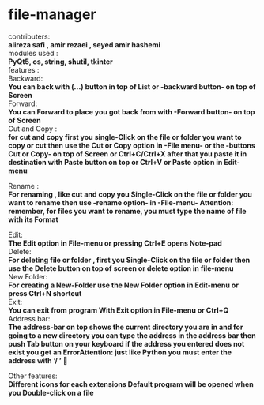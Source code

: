 # file-manager
contributers: <br />
**alireza safi , amir rezaei , seyed amir hashemi**<br />
modules used : <br />
**PyQt5,  os,  string,  shutil,   tkinter**<br />
features : <br />
Backward: <br />
 	**You can back with (...) button in top of List or -backward button- on top of Screen** <br />
Forward: <br />
**You can Forward to place you got back from with -Forward button- on top of Screen** <br />
Cut and Copy : <br />
**for cut and copy first you single-Click on the file or folder you want to copy or cut then use the Cut or Copy option in -File menu- or the -buttons Cut or Copy- on top of Screen or Ctrl+C/Ctrl+X after that you paste it in destination with Paste button on top or Ctrl+V or Paste option in Edit-menu** <br />

Rename : <br />
**For renaming , like cut and copy you Single-Click on the file or folder you want to rename then use -rename option- in -File-menu-
Attention: remember, for files you want to rename, you must type the name of file with its Format** <br />

Edit: <br />
	**The Edit option in File-menu or pressing Ctrl+E opens Note-pad** <br />
Delete: <br />
**For deleting file or folder , first you Single-Click on the file or folder then use the Delete button on top of screen or delete option in file-menu** <br />
New Folder: <br />
**For creating a New-Folder use the New Folder option in Edit-menu or press Ctrl+N shortcut** <br />
Exit: <br />
	 **You can exit from program With Exit option in File-menu or Ctrl+Q** <br />
Address bar: <br />
**The address-bar on top shows the current directory you are in and for going to a new directory you can type the address in the address bar then push Tab button on your keyboard if the address you entered does not exist you get an ErrorAttention: just like Python you must enter the address with    ‘/ ’    ** <br />

Other features: <br />
**Different icons for each extensions 
Default program will be opened when you Double-click on a file** <br />






